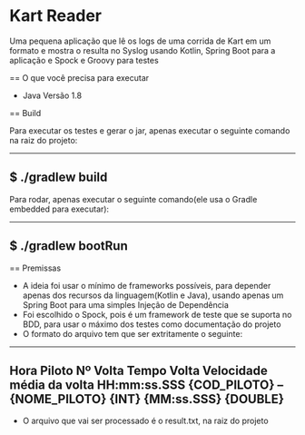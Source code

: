 # Kart Reader

Uma pequena aplicação que lê os logs de uma corrida de Kart em um formato e mostra o resulta no Syslog usando Kotlin, Spring Boot para a aplicação e Spock e Groovy para testes

== O que você precisa para executar

* Java Versão 1.8

== Build

Para executar os testes e gerar o jar, apenas executar o seguinte comando na raiz do projeto:

----
$ ./gradlew build
----

Para rodar, apenas executar o seguinte comando(ele usa o Gradle embedded para executar):

----
$ ./gradlew bootRun
----


== Premissas

* A ideia foi usar o mínimo de frameworks possíveis, para depender apenas dos recursos da linguagem(Kotlin e Java), usando apenas um Spring Boot para uma simples Injeção de Dependência
* Foi escolhido o Spock, pois é um framework de teste que se suporta no BDD, para usar o máximo dos testes como documentação do projeto
* O formato do arquivo tem que ser extritamente o seguinte:
---
Hora                               Piloto             Nº Volta    Tempo Volta       Velocidade média da volta
HH:mm:ss.SSS      {COD_PILOTO} – {NOME_PILOTO}        {INT}		   {MM:ss.SSS}        {DOUBLE}
---
* O arquivo que vai ser processado é o result.txt, na raiz do projeto
